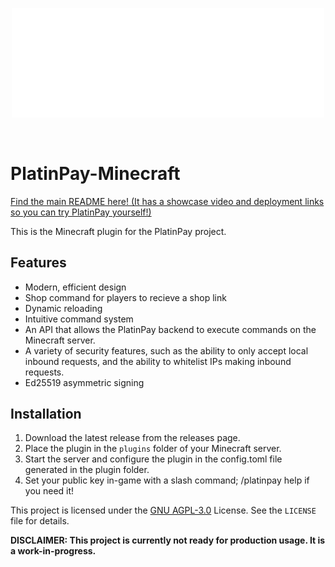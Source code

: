 <p align="center">
  <img src="https://github.com/PlatinPay/.github/blob/main/horizontal-logo-text-transparent.png?raw=true" alt="PlatinPay's Logo" width="500"/>
</p>
<br />

# PlatinPay-Minecraft

[Find the main README here! (It has a showcase video and deployment links so you can try PlatinPay yourself!)](https://github.com/PlatinPay)

This is the Minecraft plugin for the PlatinPay project.

## Features
- Modern, efficient design
- Shop command for players to recieve a shop link
- Dynamic reloading
- Intuitive command system
- An API that allows the PlatinPay backend to execute commands on the Minecraft server.
- A variety of security features, such as the ability to only accept local inbound requests, and the ability to whitelist IPs making inbound requests.
- Ed25519 asymmetric signing

## Installation
1. Download the latest release from the releases page.
2. Place the plugin in the `plugins` folder of your Minecraft server.
3. Start the server and configure the plugin in the config.toml file generated in the plugin folder.
4. Set your public key in-game with a slash command; /platinpay help if you need it!

This project is licensed under the [GNU AGPL-3.0](LICENSE) License. See the `LICENSE` file for details.

**DISCLAIMER: This project is currently not ready for production usage. It is a work-in-progress.**
